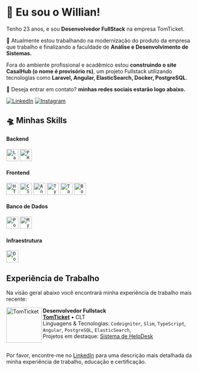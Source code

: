 # 🚀 Eu sou o Willian!

Tenho 23 anos, e sou **Desenvolvedor FullStack** na empresa TomTicket.

🔭 Atualmente estou trabalhando na modernização do produto da empresa que trabalho e finalizando a faculdade de **Análise e Desenvolvimento de Sistemas.**

Fora do ambiente profissional e acadêmico estou **construindo o site CasalHub (o nome é provisório rs)**, um projeto Fullstack utilizando tecnologias como **Laravel, Angular, ElasticSearch, Docker, PostgreSQL**.

💬 Deseja entrar em contato? **minhas redes sociais estarão logo abaixo.**

<p align="left">
  <a href="https://www.linkedin.com/in/wgb-developer/" title="LinkedIn">
  <img src="https://img.shields.io/badge/-Linkedin-0e76a8?style=flat-square&logo=Linkedin&logoColor=white" alt="LinkedIn"/></a>
  <a href="https://www.instagram.com/w1llian__/" title="Instagram">
  <img src="https://img.shields.io/badge/-Instagram-EF4444?style=flat-square&labelColor=EF4444&logo=instagram&logoColor=white" alt="Instagram"/></a>
</p>

## 🛸 Minhas Skills

<h4>Backend</h4>

<code><img height="32" src="https://img.shields.io/badge/Laravel-FF2D20?style=for-the-badge&logo=laravel&logoColor=white" alt="Laravel"/></code>
<code><img height="32" src="https://img.shields.io/badge/PHP-777BB4?style=for-the-badge&logo=php&logoColor=white" alt="PHP"/></code>

<h4>Frontend</h4>

<code><img height="32" src="https://img.shields.io/badge/HTML-239120?style=for-the-badge&logo=html5&logoColor=white" alt="HTML"/></code>
<code><img height="32" src="https://img.shields.io/badge/CSS3-1572B6?style=for-the-badge&logo=css3&logoColor=white" alt="CSS"/></code>
<code><img height="32" src="https://img.shields.io/badge/Angular-DD0031?style=for-the-badge&logo=angular&logoColor=white" alt="Angular"/></code>
<code><img height="32" src="https://img.shields.io/badge/TypeScript-007ACC?style=for-the-badge&logo=typescript&logoColor=white" alt="Typescript"/></code>
<code><img height="32" src="https://img.shields.io/badge/Tailwind_CSS-38B2AC?style=for-the-badge&logo=tailwind-css&logoColor=white" alt="Tailwind"/></code>
<code><img height="32" src="https://img.shields.io/badge/Bootstrap-563D7C?style=for-the-badge&logo=bootstrap&logoColor=white" alt="Bootstrap"/></code>

<h4>Banco de Dados</h4>
<code><img height="32" src="https://img.shields.io/badge/PostgreSQL-316192?style=for-the-badge&logo=postgresql&logoColor=white" alt="PostgreSQL"/></code>
<code><img height="32" src="https://img.shields.io/badge/MySQL-00000F?style=for-the-badge&logo=mysql&logoColor=white" alt="MysSQL"/></code>

<h4>Infraestrutura</h4>

<code><img height="32" src="https://img.shields.io/badge/Docker-2496ED?style=for-the-badge&logo=docker&logoColor=white" alt="Docker"/></code>

## Experiência de Trabalho

Na visão geral abaixo você encontrará minha experiência de trabalho mais recente:

[<img align="left" height="94px" width="94px" alt="TomTicket" src="https://yt3.googleusercontent.com/ytc/AIdro_mWI_y_6j-osefGIomqazwxI_j74KivNzawIQic6xr37so=s900-c-k-c0x00ffffff-no-rj"/>](https://www.tomticket.com/)

**Desenvolvedor Fullstack** \
[**TomTicket**](https://www.tomticket.com/) • CLT \
Linguagens & Tecnologias: `Codeigniter`, `Slim`, `TypeScript`, `Angular`, `PostgreSQL`, `ElasticSearch`,\
Projetos em destaque: [Sistema de HelpDesk](https://www.tomticket.com/sistema-de-helpdesk)
<br/>
\
\
Por favor, encontre-me no [LinkedIn](https://www.linkedin.com/in/wgb-developer/) para uma descrição mais detalhada da minha experiência de trabalho, educação e certificação.
